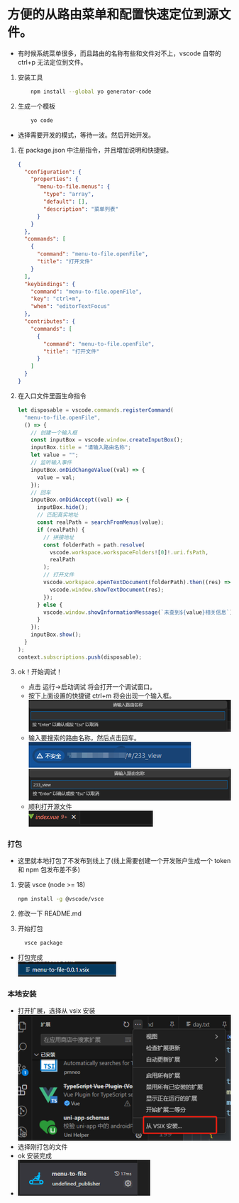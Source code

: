 # 方便的从路由菜单和配置快速定位到源文件。

- 有时候系统菜单很多，而且路由的名称有些和文件对不上，vscode 自带的 ctrl+p 无法定位到文件。

1. 安装工具

   ```bash
       npm install --global yo generator-code
   ```

2. 生成一个模板
   ```bash
       yo code
   ```

- 选择需要开发的模式，等待一波。然后开始开发。

1. 在 package.json 中注册指令，并且增加说明和快捷键。
   ```json
   {
     "configuration": {
       "properties": {
         "menu-to-file.menus": {
           "type": "array",
           "default": [],
           "description": "菜单列表"
         }
       }
     },
     "commands": [
       {
         "command": "menu-to-file.openFile",
         "title": "打开文件"
       }
     ],
     "keybindings": {
       "command": "menu-to-file.openFile",
       "key": "ctrl+m",
       "when": "editorTextFocus"
     },
     "contributes": {
       "commands": [
         {
           "command": "menu-to-file.openFile",
           "title": "打开文件"
         }
       ]
     }
   }
   ```
2. 在入口文件里面生命指令

   ```ts
   let disposable = vscode.commands.registerCommand(
     "menu-to-file.openFile",
     () => {
       // 创建一个输入框
       const inputBox = vscode.window.createInputBox();
       inputBox.title = "请输入路由名称";
       let value = "";
       // 监听输入事件
       inputBox.onDidChangeValue((val) => {
         value = val;
       });
       // 回车
       inputBox.onDidAccept((val) => {
         inputBox.hide();
         // 匹配真实地址
         const realPath = searchFromMenus(value);
         if (realPath) {
           // 拼接地址
           const folderPath = path.resolve(
             vscode.workspace.workspaceFolders![0]!.uri.fsPath,
             realPath
           );
           // 打开文件
           vscode.workspace.openTextDocument(folderPath).then((res) => {
             vscode.window.showTextDocument(res);
           });
         } else {
           vscode.window.showInformationMessage(`未查到${value}相关信息`);
         }
       });
       inputBox.show();
     }
   );
   context.subscriptions.push(disposable);
   ```

3. ok！开始调试！

   - 点击 运行->启动调试 将会打开一个调试窗口。
   - 按下上面设置的快捷键 ctrl+m 将会出现一个输入框。
     ![alt text](image.png)
   - 输入要搜索的路由名称，然后点击回车。
     ![alt text](image-1.png)
     ![alt text](image-2.png)
   - 顺利打开源文件  
     ![alt text](image-3.png)

### 打包

- 这里就本地打包了不发布到线上了(线上需要创建一个开发账户生成一个 token 和 npm 包发布差不多)

1. 安装 vsce (node >= 18)

   ```bash
   npm install -g @vscode/vsce

   ```

2. 修改一下 README.md
3. 开始打包
   ```bash
     vsce package
   ```

- 打包完成  
  ![alt text](image-4.png)

### 本地安装

- 打开扩展，选择从 vsix 安装
  ![alt text](image-5.png)
- 选择刚打包的文件
- ok 安装完成
- ![alt text](image-6.png)
